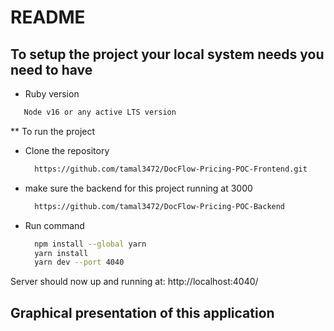 # README

## To setup the project your local system needs you need to have

* Ruby version
```bash
   Node v16 or any active LTS version
```

** To run the project

- Clone the repository

  ```bash
    https://github.com/tamal3472/DocFlow-Pricing-POC-Frontend.git
  ```

- make sure the backend for this project running at 3000
  ```bash
    https://github.com/tamal3472/DocFlow-Pricing-POC-Backend
  ```

- Run command

  ```bash
    npm install --global yarn
    yarn install
    yarn dev --port 4040
  ```
Server should now up and running at: http://localhost:4040/

## **Graphical presentation of this application**
